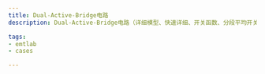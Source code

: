 ```yaml
---
title: Dual-Active-Bridge电路
description: Dual-Active-Bridge电路（详细模型、快速详细、开关函数、分段平均开关函数、平均化、ADC对比）

tags:
- emtlab
- cases

---
```


<!-- import DocCardList from '@theme/DocCardList';

<DocCardList /> -->